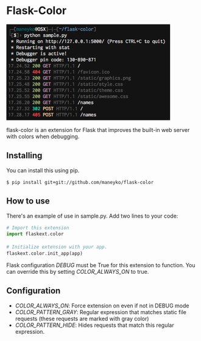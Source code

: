 Flask-Color
===========

![](example.png)

flask-color is an extension for Flask that improves the built-in web server
with colors when debugging.

Installing
----------

You can install this using pip.

```
$ pip install git+git://github.com/maneyko/flask-color
```

How to use
----------

There's an example of use in sample.py. Add two lines to your code:

```python
# Import this extension
import flaskext.color

# Initialize extension with your app.
flaskext.color.init_app(app)
```

Flask configuration *DEBUG* must be True for this extension to function. You
can override this by setting *COLOR_ALWAYS_ON* to true.

Configuration
-------------

- *COLOR_ALWAYS_ON*: Force extension on even if not in DEBUG mode
- *COLOR_PATTERN_GRAY*: Regular expression that matches static file requests
  (these requests are marked with gray color)
- *COLOR_PATTERN_HIDE*: Hides requests that match this regular expression.
